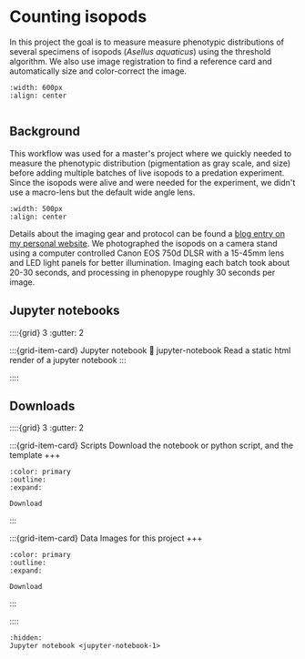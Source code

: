 ﻿# Counting isopods

In this project the goal is to measure measure phenotypic distributions of several specimens of isopods (*Asellus aquaticus*) using the threshold algorithm. We also use image registration to find a reference card and automatically size and color-correct the image.

```{figure} output_isopod-counting.jpg
:width: 600px
:align: center
```

```{include} ../../_assets/md/get-started.md
```

## Background

This workflow was used for a master's project where we quickly needed to measure the phenotypic distribution (pigmentation as gray scale, and size) before adding multiple batches of live isopods to a predation experiment. Since the isopods were alive and were needed for the experiment, we didn't use a macro-lens but the default wide angle lens.

```{image} camera_stand.jpg
:width: 500px
:align: center
```

Details about the imaging gear and protocol can be found a [blog entry on my personal website](https://www.luerig.net/posts/high-throughput-imaging/#1---camera-stand-suitable-for-live-organisms). We photographed the isopods on a camera stand using a computer controlled Canon EOS 750d DLSR with a 15-45mm lens and LED light panels for better illumination. Imaging each batch took about 20-30 seconds, and processing in phenopype roughly 30 seconds per image. 


## Jupyter notebooks

::::{grid} 3
:gutter: 2

:::{grid-item-card} Jupyter notebook
:link: jupyter-notebook
Read a static html render of a jupyter notebook
:::

::::


## Downloads

::::{grid} 3
:gutter: 2

:::{grid-item-card} Scripts
Download the notebook or python script, and the template
+++
```{button-link} https://github.com/phenopype/phenopype-gallery/tree/main/source/projects/stickleback-landmarks
:color: primary
:outline:
:expand:

Download
```
:::

:::{grid-item-card} Data
Images for this project
+++
```{button-link} https://files.de-1.osf.io/v1/resources/rxubv/providers/osfstorage/653d069f87852d16e5a59543/?zip=
:color: primary
:outline:
:expand:

Download
```
:::

::::

```{toctree}
:hidden:
Jupyter notebook <jupyter-notebook-1>
```

